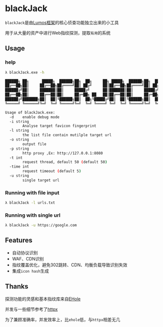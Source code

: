 # blackJack

`blackJack`是由[Lumos框架](https://github.com/Athena1337/Lumos)的核心侦查功能独立出来的小工具

用于从大量的资产中进行Web指纹探测，提取`有用`的系统

## Usage

### help

```bash
λ blackJack.exe -h

██████╗ ██╗      █████╗  ██████╗██╗  ██╗     ██╗ █████╗  ██████╗██╗  ██╗
██╔══██╗██║     ██╔══██╗██╔════╝██║ ██╔╝     ██║██╔══██╗██╔════╝██║ ██╔╝
██████╔╝██║     ███████║██║     █████╔╝      ██║███████║██║     █████╔╝
██╔══██╗██║     ██╔══██║██║     ██╔═██╗ ██   ██║██╔══██║██║     ██╔═██╗
██████╔╝███████╗██║  ██║╚██████╗██║  ██╗╚█████╔╝██║  ██║╚██████╗██║  ██╗
╚═════╝ ╚══════╝╚═╝  ╚═╝ ╚═════╝╚═╝  ╚═╝ ╚════╝ ╚═╝  ╚═╝ ╚═════╝╚═╝  ╚═╝ v1.0.0

Usage of blackJack.exe:
  -d    enable debug mode
  -i string
        Analyse target favicon fingerprint
  -l string
        the list file contain mutilple target url
  -o string
        output file
  -p string
        http proxy ,Ex: http://127.0.0.1:8080
  -t int
        request thread, default 50 (default 50)
  -time int
        request timeout (default 5)
  -u string
        single target url
```

### Running with file input

```bash
λ blackJack -l urls.txt
```

### Running with single url

```bash
λ blackJack -u https://google.com
```

## Features

+ 自动协议识别
+ WAF、CDN识别
+ 指纹覆盖优化，避免302跳转、CDN、均衡负载导致识别失效
+ 集成`icon hash`生成

## Thanks

探测功能的灵感和基本指纹库来自[EHole](https://github.com/EdgeSecurityTeam/EHole)

并发与一些细节参考了[httpx](https://github.com/projectdiscovery/httpx)

为了兼顾准确率，并发效率上，比`ehole`低，与`httpx`相差无几